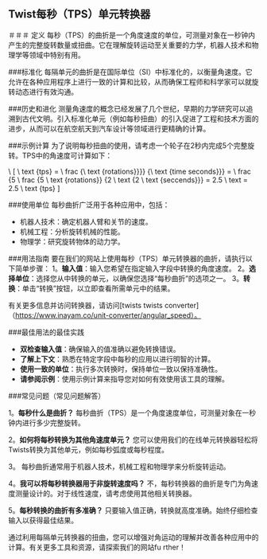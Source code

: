 ## Twist每秒（TPS）单元转换器

＃＃＃ 定义
每秒（TPS）的曲折是一个角度速度的单位，可测量对象在一秒钟内产生的完整旋转数量或扭曲。它在理解旋转运动至关重要的力学，机器人技术和物理学等领域中特别有用。

###标准化
每隔单元的曲折是在国际单位（SI）中标准化的，以衡量角速度。它允许在各种应用程序上进行一致的计算和比较，从而确保工程师和科学家可以就旋转动态进行有效沟通。

###历史和进化
测量角速度的概念已经发展了几个世纪，早期的力学研究可以追溯到古代文明。引入标准化单元（例如每秒扭曲）的引入促进了工程和技术方面的进步，从而可以在航空航天到汽车设计等领域进行更精确的计算。

###示例计算
为了说明每秒扭曲的使用，请考虑一个轮子在2秒内完成5个完整旋转。TPS中的角速度可计算如下：

\ [
\ text {tps} = \ frac {\ text {rotations}}}} {\ text {time seconds}}} = \ frac {5 \ frac {5 \ text {rotations}} {2 \ text {2 \ text {seccends}}} = 2.5 \ text = 2.5 \ text {tps}
\]

###使用单位
每秒曲折广泛用于各种应用中，包括：
- 机器人技术：确定机器人臂和关节的速度。
- 机械工程：分析旋转机械的性能。
- 物理学：研究旋转物体的动力学。

###用法指南
要在我们的网站上使用每秒（TPS）单元转换器的曲折，请执行以下简单步骤：
1。**输入值**：输入您希望在指定输入字段中转换的角度速度。
2。**选择单位**：选择您从中转换的单元，以确保您选择“每秒曲折”的选项之一。
3。**转换**：单击“转换”按钮，以立即查看所需单元中的结果。

有关更多信息并访问转换器，请访问[twists twists converter]（https://www.inayam.co/unit-converter/angular_speed）。

###最佳用法的最佳实践
-  **双检查输入值**：确保输入的值准确以避免转换错误。
-  **了解上下文**：熟悉在特定字段中每秒的应用以进行明智的计算。
-  **使用一致的单位**：执行多次转换时，保持单位一致以保持准确性。
-  **请参阅示例**：使用示例计算来指导您对如何有效使用该工具的理解。

###常见问题（常见问题解答）

1。**每秒什么是曲折？**
每秒曲折（TPS）是一个角度速度单位，可测量对象在一秒钟内进行多少完整旋转。

2。**如何将每秒转换为其他角速度单元？**
您可以使用我们的在线单元转换器轻松将Twists转换为其他单元，例如每秒弧度或每秒程度。

3。
每秒曲折通常用于机器人技术，机械工程和物理学来分析旋转运动。

4。**我可以将每秒转换器用于非旋转速度吗？**
不，每秒转换器的曲折是专门为角速度测量设计的。对于线性速度，请考虑使用其他相关转换器。

5。**每秒转换的曲折有多准确？**
只要输入值正确，转换就高度准确。始终仔细检查输入以获得最佳结果。

通过利用每隔单元转换器的扭曲，您可以增强对角运动的理解并改善各种应用中的计算。有关更多工具和资源，请探索我们的网站fu rther！